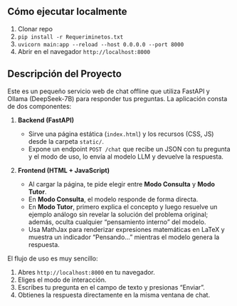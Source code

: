 ## Cómo ejecutar localmente

1. Clonar repo  
2. `pip install -r Requeriminetos.txt`  
3. `uvicorn main:app --reload --host 0.0.0.0 --port 8000`  
4. Abrir en el navegador `http://localhost:8000`


## Descripción del Proyecto

Este es un pequeño servicio web de chat offline que utiliza FastAPI y Ollama (DeepSeek-7B) para responder tus preguntas. La aplicación consta de dos componentes:

1. **Backend (FastAPI)**  
   - Sirve una página estática (`index.html`) y los recursos (CSS, JS) desde la carpeta `static/`.  
   - Expone un endpoint `POST /chat` que recibe un JSON con tu pregunta y el modo de uso, lo envía al modelo LLM y devuelve la respuesta.

2. **Frontend (HTML + JavaScript)**  
   - Al cargar la página, te pide elegir entre **Modo Consulta** y **Modo Tutor**.  
   - En **Modo Consulta**, el modelo responde de forma directa.  
   - En **Modo Tutor**, primero explica el concepto y luego resuelve un ejemplo análogo sin revelar la solución del problema original; además, oculta cualquier “pensamiento interno” del modelo.  
   - Usa MathJax para renderizar expresiones matemáticas en LaTeX y muestra un indicador “Pensando…” mientras el modelo genera la respuesta.

El flujo de uso es muy sencillo:  
1. Abres `http://localhost:8000` en tu navegador.  
2. Eliges el modo de interacción.  
3. Escribes tu pregunta en el campo de texto y presionas “Enviar”.  
4. Obtienes la respuesta directamente en la misma ventana de chat.
